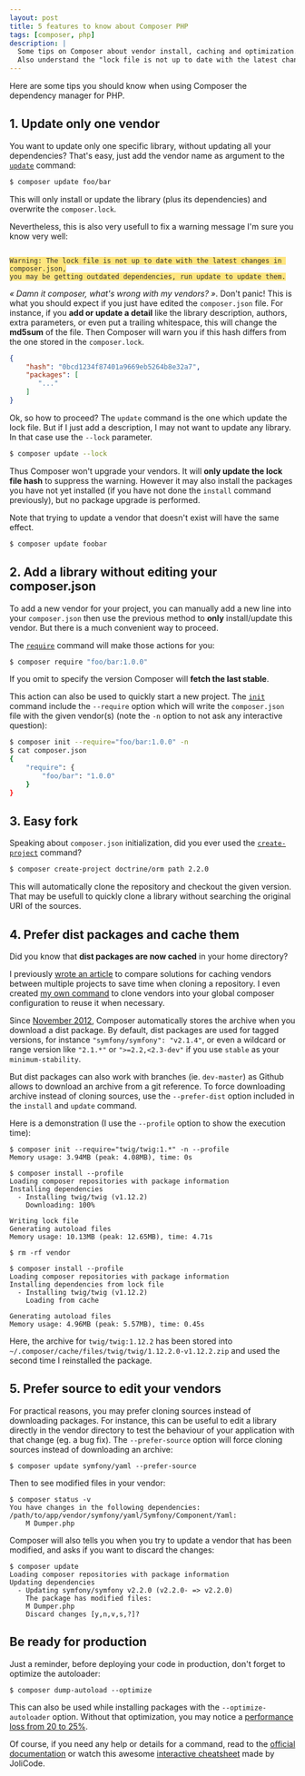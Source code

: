 ```yaml
---
layout: post
title: 5 features to know about Composer PHP
tags: [composer, php]
description: |
  Some tips on Composer about vendor install, caching and optimization.
  Also understand the "lock file is not up to date with the latest changes" warning.
---
```


Here are some tips you should know when using Composer the dependency manager for PHP.

## 1. Update only one vendor

You want to update only one specific library, without updating all your
dependencies? That's easy, just add the vendor name as argument to the
[`update`](http://getcomposer.org/doc/03-cli.md#update) command:

```bash
$ composer update foo/bar
```

This will only install or update the library (plus its dependencies) and
overwrite the `composer.lock`.

Nevertheless, this is also very usefull to fix a warning message I'm sure you
know very well:

<code class="pre" style="background:#ffe680;color:#303030">
Warning: The lock file is not up to date with the latest changes in composer.json,
you may be getting outdated dependencies, run update to update them.
</code>

*« Damn it composer, what's wrong with my vendors? »*. Don't panic! This is
what you should expect if you just have edited the `composer.json` file. For
instance, if you **add or update a detail** like the library description,
authors, extra parameters, or even put a trailing whitespace, this will change
the **md5sum** of the file. Then Composer will warn you if this hash differs from
the one stored in the `composer.lock`.

```json
{
    "hash": "0bcd1234f87401a9669eb5264b8e32a7",
    "packages": [
       "..."
    ]
}
```

Ok, so how to proceed? The `update` command is the one which update the lock file.
But if I just add a description, I may not want to update any library.
In that case use the `--lock` parameter.

```bash
$ composer update --lock
```

Thus Composer won't upgrade your vendors.
It will **only update the lock file hash** to suppress the warning.
However it may also install the packages you have not yet installed
(if you have not done the `install` command previously), but no package upgrade is performed.

Note that trying to update a vendor that doesn't exist will have the same effect.

```bash
$ composer update foobar
```

## 2. Add a library without editing your composer.json

To add a new vendor for your project, you can manually add a new line into your
`composer.json` then use the previous method to **only** install/update this vendor.
But there is a much convenient way to proceed.

The [`require`](http://getcomposer.org/doc/03-cli.md#require) command will make
those actions for you:

```bash
$ composer require "foo/bar:1.0.0"
```

If you omit to specify the version Composer will **fetch the last stable**.

This action can also be used to quickly start a new project. The
[`init`](http://getcomposer.org/doc/03-cli.md#init) command include the
`--require` option which will write the `composer.json` file with the given
vendor(s) (note the `-n` option to not ask any interactive question):

```bash
$ composer init --require="foo/bar:1.0.0" -n
$ cat composer.json
{
    "require": {
        "foo/bar": "1.0.0"
    }
}
```

## 3. Easy fork

Speaking about `composer.json` initialization, did you ever used the
[`create-project`](http://getcomposer.org/doc/03-cli.md#create-project)
command?

```bash
$ composer create-project doctrine/orm path 2.2.0
```

This will automatically clone the repository and checkout the given version.
That may be usefull to quickly clone a library without searching the original
URI of the sources.

## 4. Prefer dist packages and cache them

Did you know that **dist packages are now cached** in your home directory?

I previously [wrote an article](http://moquet.net/blog/proxify-composer-php/)
to compare solutions for caching vendors between multiple projects to save time
when cloning a repository. I even created [my own command][stone] to clone vendors
into your global composer configuration to reuse it when necessary.

Since [November 2012](https://github.com/composer/composer/pull/1282), Composer
automatically stores the archive when you download a dist package. By default,
dist packages are used for tagged versions, for instance `"symfony/symfony":
"v2.1.4"`, or even a wildcard or range version like `"2.1.*"` or
`">=2.2,<2.3-dev"` if you use `stable` as your `minimum-stability`.

But dist packages can also work with branches (ie. `dev-master`) as Github
allows to download an archive from a git reference. To force downloading
archive instead of cloning sources, use the `--prefer-dist` option included in
the `install` and `update` command.

Here is a demonstration (I use the `--profile` option to show the execution
time):

```nohighlight
$ composer init --require="twig/twig:1.*" -n --profile
Memory usage: 3.94MB (peak: 4.08MB), time: 0s

$ composer install --profile
Loading composer repositories with package information
Installing dependencies
  - Installing twig/twig (v1.12.2)
    Downloading: 100%

Writing lock file
Generating autoload files
Memory usage: 10.13MB (peak: 12.65MB), time: 4.71s

$ rm -rf vendor

$ composer install --profile
Loading composer repositories with package information
Installing dependencies from lock file
  - Installing twig/twig (v1.12.2)
    Loading from cache

Generating autoload files
Memory usage: 4.96MB (peak: 5.57MB), time: 0.45s
```

Here, the archive for `twig/twig:1.12.2` has been stored into
`~/.composer/cache/files/twig/twig/1.12.2.0-v1.12.2.zip` and used the second
time I reinstalled the package.

## 5. Prefer source to edit your vendors

For practical reasons, you may prefer cloning sources instead of downloading
packages. For instance, this can be useful to edit a library directly in the
vendor directory to test the behaviour of your application with that change
(eg. a bug fix). The `--prefer-source` option will force cloning sources
instead of downloading an archive:

```nohighlight
$ composer update symfony/yaml --prefer-source
```

Then to see modified files in your vendor:

```nohighlight
$ composer status -v
You have changes in the following dependencies:
/path/to/app/vendor/symfony/yaml/Symfony/Component/Yaml:
    M Dumper.php
```

Composer will also tells you when you try to update a vendor that has been
modified, and asks if you want to discard the changes:

```nohighlight
$ composer update
Loading composer repositories with package information
Updating dependencies
  - Updating symfony/symfony v2.2.0 (v2.2.0- => v2.2.0)
    The package has modified files:
    M Dumper.php
    Discard changes [y,n,v,s,?]?
```

## Be ready for production

Just a reminder, before deploying your code in production, don't forget to optimize
the autoloader:

```nohighlight
$ composer dump-autoload --optimize
```

This can also be used while installing packages with the `--optimize-autoloader` option.
Without that optimization, you may notice a [performance loss from 20 to 25%](http://www.ricardclau.com/2013/03/apc-vs-zend-optimizer-benchmarks-with-symfony2/).

Of course, if you need any help or details for a command, read to the
[official documentation](http://getcomposer.org) or watch this awesome
[interactive cheatsheet][jolicode] made by JoliCode.

[composer]: http://getcomposer.org/
[jolicode]: http://composer.json.jolicode.com/
[stone]: https://github.com/mattketmo/stone
